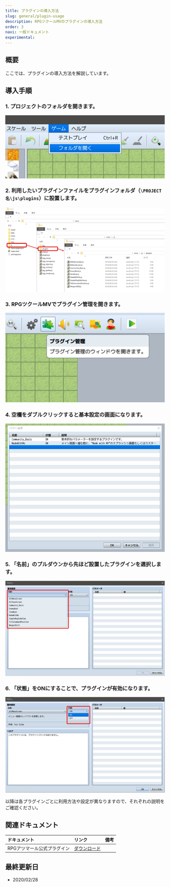 ```yaml
---
title: プラグインの導入方法
slug: general/plugin-usage
description: RPGツクールMVのプラグインの導入方法
order: 3
navi: 一般ドキュメント
experimental: 
---
```

    
## 概要
ここでは、プラグインの導入方法を解説しています。

## 導入手順
### 1. プロジェクトのフォルダを開きます。
    
![プロジェクトフォルダを開く](/images/plugin_guide_1.jpg)
    
### 2. 利用したいプラグインファイルをプラグインフォルダ（`\PROJECT名\js\plugins`）に設置します。
![プラグインの設置](/images/plugin_guide_2.jpg)
    
### 3. RPGツクールMVでプラグイン管理を開きます。
![プラグイン管理](/images/plugin_guide_3.jpg)
    
### 4. 空欄をダブルクリックすると基本設定の画面になります。
![プラグイン設定](/images/plugin_guide_4.jpg)
    
### 5. 「名前」のプルダウンから先ほど設置したプラグインを選択します。
![プラグインの選択](/images/plugin_guide_5.jpg)
    
### 6. 「状態」をONにすることで、プラグインが有効になります。
![ONにする](/images/plugin_guide_6.jpg)
    
以降は各プラグインごとに利用方法や設定が異なりますので、それぞれの説明をご確認ください。
    
## 関連ドキュメント

ドキュメント|リンク|備考
:---|:---|:---
RPGアツマール公式プラグイン|[ダウンロード](downloads/plugins)
    
## 最終更新日
 - 2020/02/28
